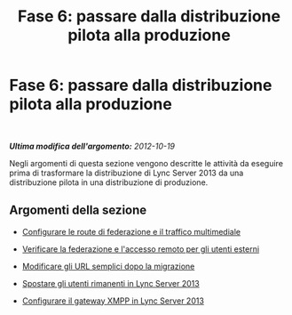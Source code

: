 ﻿---
title: 'Fase 6: passare dalla distribuzione pilota alla produzione'
TOCTitle: 'Fase 6: passare dalla distribuzione pilota alla produzione'
ms:assetid: f06425f8-0971-4dd6-9c3c-d400b4a95155
ms:mtpsurl: https://technet.microsoft.com/it-it/library/JJ721932(v=OCS.15)
ms:contentKeyID: 49887819
ms.date: 08/24/2015
mtps_version: v=OCS.15
ms.translationtype: HT
---

# Fase 6: passare dalla distribuzione pilota alla produzione

 

_**Ultima modifica dell'argomento:** 2012-10-19_

Negli argomenti di questa sezione vengono descritte le attività da eseguire prima di trasformare la distribuzione di Lync Server 2013 da una distribuzione pilota in una distribuzione di produzione.

## Argomenti della sezione

  - [Configurare le route di federazione e il traffico multimediale](configure-federation-routes-and-media-traffic.md)

  - [Verificare la federazione e l'accesso remoto per gli utenti esterni](verify-federation-and-remote-access-for-external-users.md)

  - [Modificare gli URL semplici dopo la migrazione](change-simple-urls-after-migration.md)

  - [Spostare gli utenti rimanenti in Lync Server 2013](move-remaining-users-to-lync-server-2013.md)

  - [Configurare il gateway XMPP in Lync Server 2013](configure-xmpp-gateway-on-lync-server-2013.md)

